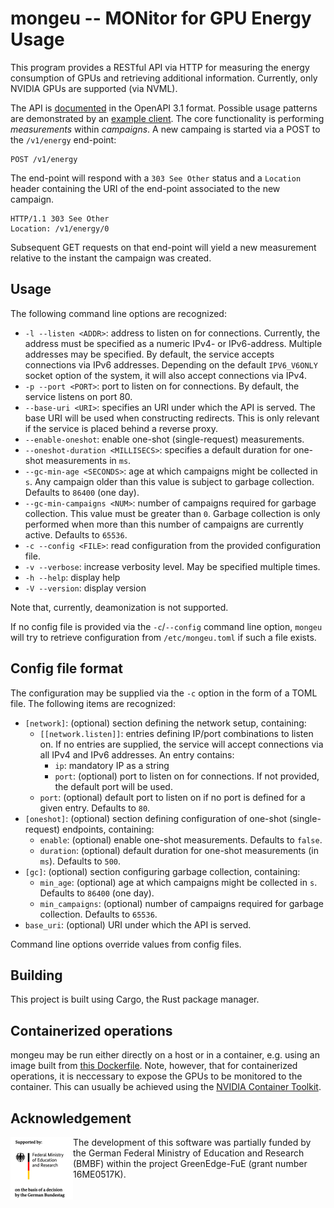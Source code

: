 # mongeu -- MONitor for GPU Energy Usage

This program provides a RESTful API via HTTP for measuring the energy
consumption of GPUs and retrieving additional information. Currently, only
NVIDIA GPUs are supported (via NVML).

The API is [documented](./openapi.yaml) in the OpenAPI 3.1 format. Possible
usage patterns are demonstrated by an [example client](./client.py). The core
functionality is performing *measurements* within *campaigns*. A new campaing
is started via a POST to the `/v1/energy` end-point:

    POST /v1/energy

The end-point will respond with a `303 See Other` status and a `Location` header
containing the URI of the end-point associated to the new campaign.

    HTTP/1.1 303 See Other
    Location: /v1/energy/0

Subsequent GET requests on that end-point will yield a new measurement relative
to the instant the campaign was created.

## Usage

The following command line options are recognized:
* `-l --listen <ADDR>`: address to listen on for connections. Currently, the
  address must be specified as a numeric IPv4- or IPv6-address. Multiple
  addresses may be specified. By default, the service accepts connections via
  IPv6 addresses. Depending on the default `IPV6_V6ONLY` socket option of the
  system, it will also accept connections via IPv4.
* `-p --port <PORT>`: port to listen on for connections. By default, the service
  listens on port 80.
* `--base-uri <URI>`: specifies an URI under which the API is served. The base
  URI will be used when constructing redirects. This is only relevant if the
  service is placed behind a reverse proxy.
* `--enable-oneshot`: enable one-shot (single-request) measurements.
* `--oneshot-duration <MILLISECS>`: specifies a default duration for one-shot
  measurements in `ms`.
* `--gc-min-age <SECONDS>`: age at which campaigns might be collected in `s`.
  Any campaign older than this value is subject to garbage collection. Defaults
  to `86400` (one day).
* `--gc-min-campaigns <NUM>`: number of campaigns required for garbage
  collection. This value must be greater than `0`. Garbage collection is only
  performed when more than this number of campaigns are currently active.
  Defaults to `65536`.
* `-c --config <FILE>`: read configuration from the provided configuration file.
* `-v --verbose`: increase verbosity level. May be specified multiple times.
* `-h --help`: display help
* `-V --version`: display version

Note that, currently, deamonization is not supported.

If no config file is provided via the `-c`/`--config` command line option,
`mongeu` will try to retrieve configuration from `/etc/mongeu.toml` if such a
file exists.

## Config file format

The configuration may be supplied via the `-c` option in the form of a TOML
file. The following items are recognized:

* `[network]`: (optional) section defining the network setup, containing:
  * `[[network.listen]]`: entries defining IP/port combinations to listen on. If
    no entries are supplied, the service will accept connections via all IPv4
    and IPv6 addresses. An entry contains:
    * `ip`: mandatory IP as a string
    * `port`: (optional) port to listen on for connections. If not provided, the
      default port will be used.
  * `port`: (optional) default port to listen on if no port is defined for a
    given entry. Defaults to `80`.
* `[oneshot]`: (optional) section defining configuration of one-shot
  (single-request) endpoints, containing:
  * `enable`: (optional) enable one-shot measurements. Defaults to `false`.
  * `duration`: (optional) default duration for one-shot measurements (in `ms`).
    Defaults to `500`.
* `[gc]`: (optional) section configuring garbage collection, containing:
  * `min_age`: (optional) age at which campaigns might be collected in `s`.
    Defaults to `86400` (one day).
  * `min_campaigns`: (optional) number of campaigns required for garbage
    collection. Defaults to `65536`.
* `base_uri`: (optional) URI under which the API is served.

Command line options override values from config files.

## Building

This project is built using Cargo, the Rust package manager.

## Containerized operations

mongeu may be run either directly on a host or in a container, e.g. using an
image built from [this Dockerfile](./Dockerfile). Note, however, that for
containerized operations, it is neccessary to expose the GPUs to be monitored
to the container. This can usually be achieved using the
[NVIDIA Container Toolkit](https://docs.nvidia.com/datacenter/cloud-native/).

## Acknowledgement

<img src="./images/BMBF_sponsored.jpg" alt="BMBF logo" height="100" align="left">

The development of this software was partially funded by the German Federal
Ministry of Education and Research (BMBF) within the project GreenEdge-FuE
(grant number 16ME0517K).
